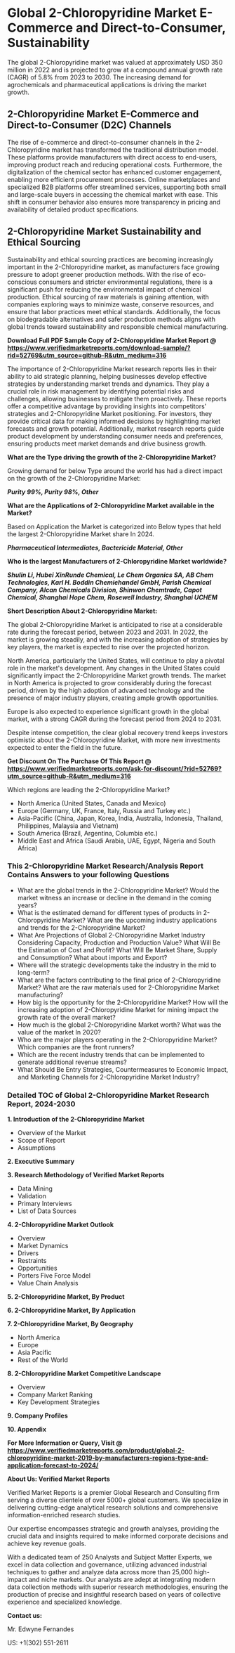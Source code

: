 <h1>Global 2-Chloropyridine Market E-Commerce and Direct-to-Consumer, Sustainability</h1><p class=""><p>The global 2-Chloropyridine market was valued at approximately USD 350 million in 2022 and is projected to grow at a compound annual growth rate (CAGR) of 5.8% from 2023 to 2030. The increasing demand for agrochemicals and pharmaceutical applications is driving the market growth.</p><h2>2-Chloropyridine Market E-Commerce and Direct-to-Consumer (D2C) Channels</h2><p>The rise of e-commerce and direct-to-consumer channels in the 2-Chloropyridine market has transformed the traditional distribution model. These platforms provide manufacturers with direct access to end-users, improving product reach and reducing operational costs. Furthermore, the digitalization of the chemical sector has enhanced customer engagement, enabling more efficient procurement processes. Online marketplaces and specialized B2B platforms offer streamlined services, supporting both small and large-scale buyers in accessing the chemical market with ease. This shift in consumer behavior also ensures more transparency in pricing and availability of detailed product specifications.</p><h2>2-Chloropyridine Market Sustainability and Ethical Sourcing</h2><p>Sustainability and ethical sourcing practices are becoming increasingly important in the 2-Chloropyridine market, as manufacturers face growing pressure to adopt greener production methods. With the rise of eco-conscious consumers and stricter environmental regulations, there is a significant push for reducing the environmental impact of chemical production. Ethical sourcing of raw materials is gaining attention, with companies exploring ways to minimize waste, conserve resources, and ensure that labor practices meet ethical standards. Additionally, the focus on biodegradable alternatives and safer production methods aligns with global trends toward sustainability and responsible chemical manufacturing.</p></p><p class=""><strong>Download Full PDF Sample Copy of 2-Chloropyridine Market Report @ <a href="https://www.verifiedmarketreports.com/download-sample/?rid=52769&utm_source=github-R&utm_medium=316" target="_blank">https://www.verifiedmarketreports.com/download-sample/?rid=52769&utm_source=github-R&utm_medium=316</a></strong></p><p>The importance of&nbsp;2-Chloropyridine Market research reports lies in their ability to aid strategic planning, helping businesses develop effective strategies by understanding market trends and dynamics. They play a crucial role in risk management by identifying potential risks and challenges, allowing businesses to mitigate them proactively. These reports offer a competitive advantage by providing insights into competitors' strategies and 2-Chloropyridine Market positioning. For investors, they provide critical data for making informed decisions by highlighting market forecasts and growth potential. Additionally, market research reports guide product development by understanding consumer needs and preferences, ensuring products meet market demands and drive business growth.</p><p><strong>What are the&nbsp;Type driving the growth of the 2-Chloropyridine Market?</strong></p><p id="" class="">Growing demand for below Type around the world has had a direct impact on the growth of the 2-Chloropyridine Market:</p><p class=""><em><strong>Purity 99%, Purity 98%, Other</strong></em></p><p class=""><strong>What are the&nbsp;Applications&nbsp;of 2-Chloropyridine Market available in the Market?</strong></p><p id="" class="">Based on Application the Market is categorized into Below types that held the largest 2-Chloropyridine Market share In 2024.</p><p class=""><em><strong>Pharmaceutical Intermediates, Bactericide Material, Other</strong></em></p><p class=""><strong>Who is the largest Manufacturers of 2-Chloropyridine Market worldwide?</strong></p><p><em><strong>Shulin Li, Hubei XinRunde Chemical, Le Chem Organics SA, AB Chem Technologies, Karl H. Boddin Chemiehandel GmbH, Parish Chemical Company, Alcan Chemicals Division, Shinwon Chemtrade, Capot Chemical, Shanghai Hope Chem, Rosewell Industry, Shanghai UCHEM</strong></em></p><p id="" class=""><strong>Short Description About 2-Chloropyridine Market:</strong></p><p>The global 2-Chloropyridine Market is anticipated to rise at a considerable rate during the forecast period, between 2023 and 2031. In 2022, the market is growing steadily, and with the increasing adoption of strategies by key players, the market is expected to rise over the projected horizon.</p><p>North America, particularly the United States, will continue to play a pivotal role in the market's development. Any changes in the United States could significantly impact the 2-Chloropyridine Market growth trends. The market in North America is projected to grow considerably during the forecast period, driven by the high adoption of advanced technology and the presence of major industry players, creating ample growth opportunities.</p><p>Europe is also expected to experience significant growth in the global market, with a strong CAGR during the forecast period from 2024 to 2031.</p><p>Despite intense competition, the clear global recovery trend keeps investors optimistic about the 2-Chloropyridine Market, with more new investments expected to enter the field in the future.</p><p id="" class=""><strong>Get Discount On The Purchase Of This Report @ <a href="https://www.verifiedmarketreports.com/ask-for-discount/?rid=52769?utm_source=github-R&utm_medium=316" target="_blank">https://www.verifiedmarketreports.com/ask-for-discount/?rid=52769?utm_source=github-R&utm_medium=316</a></strong></p><p class="">Which regions are leading the 2-Chloropyridine Market?</p><ul><li>North America (United States, Canada and Mexico)</li><li>Europe (Germany, UK, France, Italy, Russia and Turkey etc.)</li><li>Asia-Pacific (China, Japan, Korea, India, Australia, Indonesia, Thailand, Philippines, Malaysia and Vietnam)</li><li>South America (Brazil, Argentina, Columbia etc.)</li><li>Middle East and Africa (Saudi Arabia, UAE, Egypt, Nigeria and South Africa)</li></ul><h3 id="" class="">This 2-Chloropyridine Market Research/Analysis Report Contains Answers to your following Questions</h3><ul><li>What are the global trends in the 2-Chloropyridine Market? Would the market witness an increase or decline in the demand in the coming years?</li><li>What is the estimated demand for different types of products in 2-Chloropyridine Market? What are the upcoming industry applications and trends for the 2-Chloropyridine Market?</li><li>What Are Projections of Global 2-Chloropyridine Market Industry Considering Capacity, Production and Production Value? What Will Be the Estimation of Cost and Profit? What Will Be Market Share, Supply and Consumption? What about imports and Export?</li><li>Where will the strategic developments take the industry in the mid to long-term?</li><li>What are the factors contributing to the final price of 2-Chloropyridine Market? What are the raw materials used for 2-Chloropyridine Market manufacturing?</li><li>How big is the opportunity for the 2-Chloropyridine Market? How will the increasing adoption of 2-Chloropyridine Market for mining impact the growth rate of the overall market?</li><li>How much is the global 2-Chloropyridine Market worth? What was the value of the market In 2020?</li><li>Who are the major players operating in the 2-Chloropyridine Market? Which companies are the front runners?</li><li>Which are the recent industry trends that can be implemented to generate additional revenue streams?</li><li>What Should Be Entry Strategies, Countermeasures to Economic Impact, and Marketing Channels for 2-Chloropyridine Market Industry?</li></ul><h3 id="" class="">Detailed TOC of Global 2-Chloropyridine Market Research Report, 2024-2030</h3><p id="" class=""><strong>1. Introduction of the 2-Chloropyridine Market</strong></p><ul><li>Overview of the Market</li><li>Scope of Report</li><li>Assumptions</li></ul><p id="" class=""><strong>2. Executive Summary</strong></p><p id="" class=""><strong>3. Research Methodology of Verified Market Reports</strong></p><ul><li>Data Mining</li><li>Validation</li><li>Primary Interviews</li><li>List of Data Sources</li></ul><p id="" class=""><strong>4. 2-Chloropyridine Market Outlook</strong></p><ul><li>Overview</li><li>Market Dynamics</li><li>Drivers</li><li>Restraints</li><li>Opportunities</li><li>Porters Five Force Model</li><li>Value Chain Analysis</li></ul><p id="" class=""><strong>5. 2-Chloropyridine Market, By Product</strong></p><p id="" class=""><strong>6. 2-Chloropyridine Market, By Application</strong></p><p id="" class=""><strong>7. 2-Chloropyridine Market, By Geography</strong></p><ul><li>North America</li><li>Europe</li><li>Asia Pacific</li><li>Rest of the World</li></ul><p id="" class=""><strong>8. 2-Chloropyridine Market Competitive Landscape</strong></p><ul><li>Overview</li><li>Company Market Ranking</li><li>Key Development Strategies</li></ul><p id="" class=""><strong>9. Company Profiles</strong></p><p id="" class=""><strong>10. Appendix</strong></p><p id="" class=""><strong>For More Information or Query, Visit @ <a href="https://www.verifiedmarketreports.com/product/global-2-chloropyridine-market-2019-by-manufacturers-regions-type-and-application-forecast-to-2024/" target="_blank">https://www.verifiedmarketreports.com/product/global-2-chloropyridine-market-2019-by-manufacturers-regions-type-and-application-forecast-to-2024/</a></strong></p><p id="" class=""><strong>About Us: Verified Market Reports</strong></p><p id="" class="">Verified Market Reports is a premier Global Research and Consulting firm serving a diverse clientele of over 5000+ global customers. We specialize in delivering cutting-edge analytical research solutions and comprehensive information-enriched research studies.</p><p id="" class="">Our expertise encompasses strategic and growth analyses, providing the crucial data and insights required to make informed corporate decisions and achieve key revenue goals.</p><p id="" class="">With a dedicated team of 250 Analysts and Subject Matter Experts, we excel in data collection and governance, utilizing advanced industrial techniques to gather and analyze data across more than 25,000 high-impact and niche markets. Our analysts are adept at integrating modern data collection methods with superior research methodologies, ensuring the production of precise and insightful research based on years of collective experience and specialized knowledge.</p><p id="" class=""><strong>Contact us:</strong></p><p id="" class="">Mr. Edwyne Fernandes</p><p id="" class="">US: +1(302) 551-2611</p>